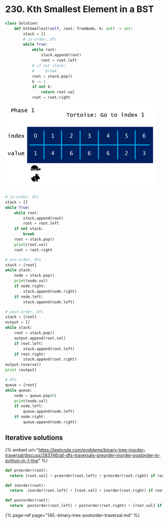 # 230. Kth Smallest Element in a BST

```python
class Solution:
    def kthSmallest(self, root: TreeNode, k: int) -> int:
        stack = []
        # in-order, dfs
        while True:
            while root:
                stack.append(root)
                root = root.left
            # if not stack:
            #     break
            root = stack.pop()
            k -= 1
            if not k:
                return root.val
            root = root.right
```



![](../../.gitbook/assets/image%20%2817%29.png)

```python
# in-order, dfs
stack = []
while True:
    while root:
        stack.append(root)
        root = root.left
    if not stack:
        break
    root = stack.pop()
    print(root.val)
    root = root.right
```

```python
# pre-order, dfs
stack = [root]
while stack:
    node = stack.pop()
    print(node.val)
    if node.right:
        stack.append(node.right)
    if node.left:
        stack.append(node.left)
```

```python
# post-order, dfs
stack = [root]
output = []
while stack:
    root = stack.pop()
    output.append(root.val)
    if root.left:
        stack.append(root.left)
    if root.right:
        stack.append(root.right)
output.reverse()
print (output)
```

```python
# bfs
queue = [root]
while queue:
    node = queue.pop(0)
    print(node.val)
    if node.left:
        queue.append(node.left)
    if node.right:
        queue.append(node.right)
```

## Iterative solutions

{% embed url="https://leetcode.com/problems/binary-tree-inorder-traversal/discuss/283746/all-dfs-traversals-preorder-inorder-postorder-in-python-in-1-line" %}

```python
def preorder(root):
  return [root.val] + preorder(root.left) + preorder(root.right) if root else []
```

```python
def inorder(root):
  return  inorder(root.left) + [root.val] + inorder(root.right) if root else []
```

```python
def postorder(root):
  return  postorder(root.left) + postorder(root.right) + [root.val] if root else []
```

{% page-ref page="145.-binary-tree-postorder-traversal.md" %}



